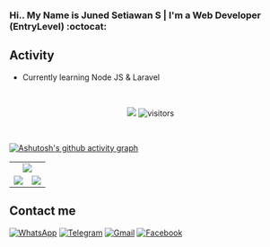 ### Hi.. My Name is Juned Setiawan S | I'm a Web Developer (EntryLevel) :octocat:

## Activity
- Currently learning Node JS & Laravel
<br/>

<p align="center">
    <a href="https://github.com/JunedSetiawan"><img src="https://img.shields.io/badge/status-learning-brightgreen.svg"></a>
    <img src="https://visitor-badge.laobi.icu/badge?page_id=JunedSetiawan" alt="visitors"/>   
</p>
<br/>

[![Ashutosh's github activity graph](https://activity-graph.herokuapp.com/graph?username=JunedSetiawan&theme=redical)](https://github.com/JunedSetiawan)

<table>
   <tr>
    <td colspan="2" align="center"><a href="https://github.com/JunedSetiawan"><img src="https://github-readme-stats.vercel.app/api/top-langs/?username=JunedSetiawan&langs_count=6&hide=html&exclude_repo=cem_clipnet&layout=compact&theme=radical"></a></td>
  </tr>
  <tr>
    <td><a href="https://github.com/JunedSetiawan"><img src="https://github-readme-stats.vercel.app/api?username=JunedSetiawan&count_private=true&show_icons=true&hide=issues&theme=radical"/></a></td>
    <td><a href="https://github.com/JunedSetiawan"><img src="http://github-readme-streak-stats.herokuapp.com?user=JunedSetiawan&theme=radical"/></a></td>
  </tr>
</table>

## Contact me
[![WhatsApp](https://img.shields.io/badge/WhatsApp-25D366?style=for-the-badge&logo=whatsapp&logoColor=white)](https://wa.me/6282365265904)
[![Telegram](https://img.shields.io/badge/Telegram-26A5E4?style=for-the-badge&logo=telegram&logoColor=white)](https://www.t.me/dontbotherm3)
[![Gmail](https://img.shields.io/badge/Gmail-EA4335?style=for-the-badge&logo=gmail&logoColor=white)](mailto:junedhayko502@gmail.com?subject=github_message)
[![Facebook](https://img.shields.io/badge/Facebook-1D52EB?style=for-the-badge&logo=facebook&logoColor=white)](https://facebook.com/juned.hayko/)



